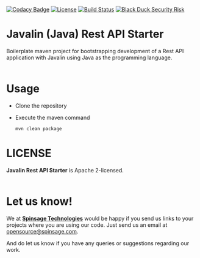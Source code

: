 [![Codacy Badge](https://api.codacy.com/project/badge/Grade/8fe6facee8ed44d8b7ee52a3f16f75b2)](https://app.codacy.com/gh/spinsage/javalin-java-starter-rest?utm_source=github.com&utm_medium=referral&utm_content=spinsage/javalin-java-starter-rest&utm_campaign=Badge_Grade)
[![License](https://img.shields.io/badge/License-Apache%202.0-blue.svg)](https://opensource.org/licenses/Apache-2.0)
[![Build Status](https://travis-ci.com/spinsage/javalin-java-starter-rest.svg?branch=main)](https://travis-ci.com/spinsage/javalin-java-starter-rest)
[![Black Duck Security Risk](https://copilot.blackducksoftware.com/github/repos/spinsage/javalin-java-starter-rest/branches/main/badge-risk.svg)](https://copilot.blackducksoftware.com/github/repos/spinsage/javalin-java-starter-rest/branches/main)

# Javalin (Java) Rest API Starter

Boilerplate maven project for bootstrapping development of a Rest API application with Javalin using Java as the programming language.
<br><br>
# Usage
- Clone the repository
- Execute the maven command

	```bash
	mvn clean package
	```

# LICENSE
**Javalin Rest API Starter** is Apache 2-licensed.
<br><br>

# Let us know!
We at [**Spinsage Technologies**](https://www.spinsage.com/) would be happy if you send us links to your projects where you are using our code. Just send us an email at opensource@spinsage.com. 

And do let us know if you have any queries or suggestions regarding our work.
